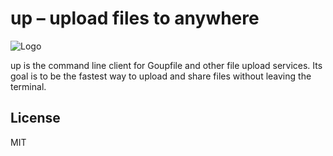 # up – upload files to anywhere

![Logo](logo.png)

up is the command line client for Goupfile and other file upload services. Its
goal is to be the fastest way to upload and share files without leaving the
terminal.

## License

MIT
